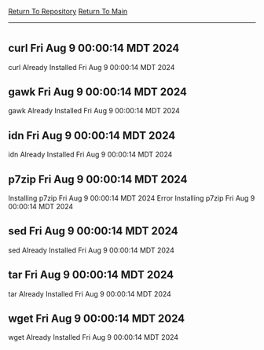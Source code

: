 [Return To Repository](https://github.com/DigitalWarrior/piholeparser/)
[Return To Main](https://github.com/DigitalWarrior/piholeparser/blob/master/RecentRunLogs/Mainlog.md)
____________________________________
# 
## curl Fri Aug  9 00:00:14 MDT 2024
curl Already Installed Fri Aug  9 00:00:14 MDT 2024
## gawk Fri Aug  9 00:00:14 MDT 2024
gawk Already Installed Fri Aug  9 00:00:14 MDT 2024
## idn Fri Aug  9 00:00:14 MDT 2024
idn Already Installed Fri Aug  9 00:00:14 MDT 2024
## p7zip Fri Aug  9 00:00:14 MDT 2024
Installing p7zip Fri Aug  9 00:00:14 MDT 2024
Error Installing p7zip Fri Aug  9 00:00:14 MDT 2024
## sed Fri Aug  9 00:00:14 MDT 2024
sed Already Installed Fri Aug  9 00:00:14 MDT 2024
## tar Fri Aug  9 00:00:14 MDT 2024
tar Already Installed Fri Aug  9 00:00:14 MDT 2024
## wget Fri Aug  9 00:00:14 MDT 2024
wget Already Installed Fri Aug  9 00:00:14 MDT 2024
